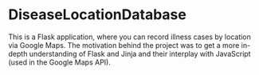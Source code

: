 # DiseaseLocationDatabase

This is a Flask application, where you can record illness cases by location via Google Maps. The motivation behind the project was to get a more in-depth understanding of Flask and Jinja and their interplay with JavaScript (used in the Google Maps API).
